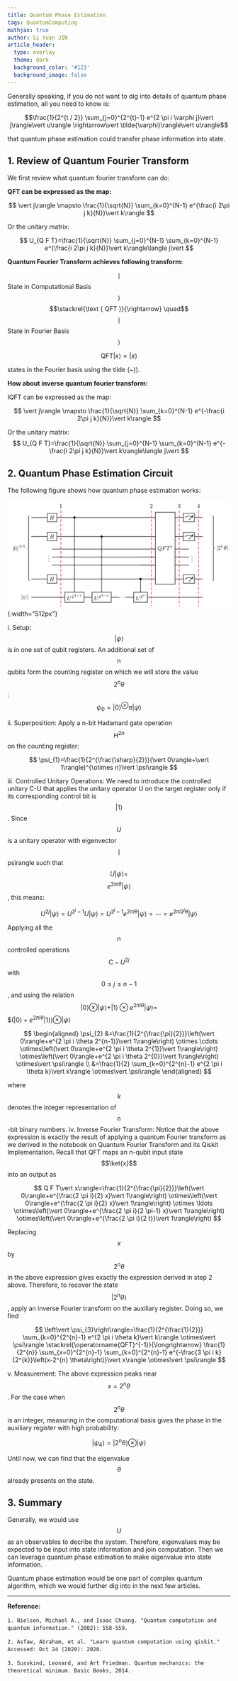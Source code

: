 ```yaml
---
title: Quantum Phase Estimation
tags: QuantumComputing
mathjax: true
author: Si Yuan JIN
article_header:
  type: overlay
  theme: dark
  background_color: '#123'
  background_image: false
---
```


Generally speaking, if you do not want to dig into details of quantum phase estimation, all you need to know is:

$$\frac{1}{2^{t / 2}} \sum_{j=0}^{2^{t}-1} e^{2 \pi i \varphi j}\vert j\rangle\vert u\rangle \rightarrow\vert \tilde{\varphi}\rangle\vert u\rangle$$

that quantum phase estimation could transfer phase information into state.

## 1. Review of Quantum Fourier Transform 
We first review what quantum fourier transform can do:

**QFT can be expressed as the map:**

$$
\vert j\rangle \mapsto \frac{1}{\sqrt{N}} \sum_{k=0}^{N-1} e^{\frac{i 2\pi j k}{N}}\vert k\rangle
$$

Or the unitary matrix:

$$
U_{Q F T}=\frac{1}{\sqrt{N}} \sum_{j=0}^{N-1} \sum_{k=0}^{N-1} e^{\frac{i 2\pi j k}{N}}\vert k\rangle\langle j\vert 
$$

**Quantum Fourier Transform achieves following transform:**

$$\mid$$ State in Computational Basis $$\rangle$$ $$\stackrel{\text { QFT }}{\rightarrow} \quad$$ $$\mid$$ State in Fourier Basis $$\rangle$$

$$\mathrm{QFT}\vert x\rangle=\vert \tilde{x}\rangle$$

states in the Fourier basis using the tilde (~)).

**How about inverse quantum fourier transform:**

IQFT can be expressed as the map:

$$
\vert j\rangle \mapsto \frac{1}{\sqrt{N}} \sum_{k=0}^{N-1} e^{-\frac{i 2\pi j k}{N}}\vert k\rangle
$$

Or the unitary matrix:
$$
U_{Q F T}=\frac{1}{\sqrt{N}} \sum_{j=0}^{N-1} \sum_{k=0}^{N-1} e^{-\frac{i 2\pi j k}{N}}\vert k\rangle\langle j\vert 
$$

## 2. Quantum Phase Estimation Circuit

The following figure shows how quantum phase estimation works:

![Image](/assets/images/posts/Quantum-Phase-Estimation/circuit.png "Image@512x512"){:width="512px"}

i. Setup: $$\vert \psi\rangle$$ is in one set of qubit registers. An additional set of $$\mathrm{n}$$ qubits form the counting register on which we will store the value $$2^{n} \theta$$ : $$\psi_{0}=\vert 0\rangle^{\otimes} \pi\vert \psi\rangle$$

ii. Superposition: Apply a n-bit Hadamard gate operation $$H^{2 n}$$ on the counting register:

$$
\psi_{1}=\frac{1}{2^{\frac{\sharp}{2}}}(\vert 0\rangle+\vert 1\rangle)^{\otimes n}\vert \psi\rangle
$$

iii. Controlled Unitary Operations: We need to introduce the controlled unitary C-U that applies the unitary operator U on the target register only if its corresponding control bit is $$\vert 1\rangle$$. Since $$U$$ is a unitary operator with eigenvector $$\mid$$ psìrangle such that $$U\vert \psi\rangle=$$ $$e^{2 \pi i \theta}\vert \psi\rangle$$, this means:

$$
U^{2 j}\vert \psi\rangle=U^{2^{j}-1} U\vert \psi\rangle=U^{2^{j}-1} e^{2 \pi i \theta}\vert \psi\rangle=\cdots=e^{2 \pi i 2^{j} \theta}\vert \psi\rangle
$$

Applying all the $$\mathrm{n}$$ controlled operations $$\mathrm{C}-U^{2 j}$$ with $$0 \leq j \leq n-1$$, and using the relation $$\vert 0\rangle \otimes\vert \psi\rangle+\vert 1\rangle \otimes e^{2 \pi i \theta}\vert \psi\rangle=$$ $$\left(\vert 0\rangle+e^{2 \pi i \theta}\vert 1\rangle\right) \otimes\vert \psi\rangle$

$$
\begin{aligned}
\psi_{2} &=\frac{1}{2^{\frac{\pi}{2}}}\left(\vert 0\rangle+e^{2 \pi i \theta 2^{n-1}}\vert 1\rangle\right) \otimes \cdots \otimes\left(\vert 0\rangle+e^{2 \pi i \theta 2^{1}}\vert 1\rangle\right) \otimes\left(\vert 0\rangle+e^{2 \pi i \theta 2^{0}}\vert 1\rangle\right) \otimes\vert \psi\rangle \\
&=\frac{1}{2} \sum_{k=0}^{2^{n}-1} e^{2 \pi i \theta k}\vert k\rangle \otimes\vert \psi\rangle
\end{aligned}
$$

where $$k$$ denotes the integer representation of $$n$$ -bit binary numbers.
iv. Inverse Fourier Transform: Notice that the above expression is exactly the result of applying a quantum Fourier transform as we derived in the notebook on Quantum Fourier Transform and its Qiskit Implementation. Recall that QFT maps an n-qubit input state $$\ket{x}$$ into an output as

$$
Q F T\vert x\rangle=\frac{1}{2^{\frac{\pi}{2}}}\left(\vert 0\rangle+e^{\frac{2 \pi i}{2} x}\vert 1\rangle\right) \otimes\left(\vert 0\rangle+e^{\frac{2 \pi i}{2} x}\vert 1\rangle\right) \otimes \ldots \otimes\left(\vert 0\rangle+e^{\frac{2 \pi i}{2 \pi-1} x}\vert 1\rangle\right) \otimes\left(\vert 0\rangle+e^{\frac{2 \pi i}{2 t}}\vert 1\rangle\right)
$$

Replacing $$x$$ by $$2^{n} \theta$$ in the above expression gives exactly the expression derived in step 2 above. Therefore, to recover the state $$\left\vert 2^{n} \theta\right\rangle$$, apply an inverse Fourier transform on the auxiliary register. Doing so, we find

$$
\left\vert \psi_{3}\right\rangle=\frac{1}{2^{\frac{1}{2}}} \sum_{k=0}^{2^{n}-1} e^{2 \pi i \theta k}\vert k\rangle \otimes\vert \psi\rangle \stackrel{\operatorname{QFT}^{-1}}{\longrightarrow} \frac{1}{2^{n}} \sum_{x=0}^{2^{n}-1} \sum_{k=0}^{2^{n}-1} e^{-\frac{3 \pi i k}{2^{k}}\left(x-2^{n} \theta\right)}\vert x\rangle \otimes\vert \psi\rangle
$$

v. Measurement: The above expression peaks near $$x=2^{n} \theta$$. For the case when $$2^{n} \theta$$ is an integer, measuring in the computational basis gives the phase in the auxiliary register with high probability:

$$
\left\vert \psi_{4}\right\rangle=\left\vert 2^{n} \theta\right\rangle \otimes\vert \psi\rangle
$$

Until now, we can find that the eigenvalue $$\theta$$ already presents on the state.

## 3. Summary

Generally, we would use $$U$$ as an observables to decribe the system. Therefore, eigenvalues may be expected to be input into state information and join computation. Then we can leverage quantum phase estimation to make eigenvalue into state information. 

Quantum phase estimation would be one part of complex quantum algorithm, which we would further dig into in the next few articles.

---

**Reference:**

`1. Nielsen, Michael A., and Isaac Chuang. "Quantum computation and quantum information." (2002): 558-559.`

`2. Asfaw, Abraham, et al. "Learn quantum computation using qiskit." Accessed: Oct 24 (2020): 2020.`

`3. Susskind, Leonard, and Art Friedman. Quantum mechanics: the theoretical minimum. Basic Books, 2014.`